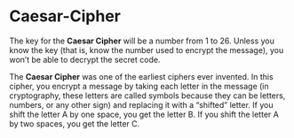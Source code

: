 # Caesar-Cipher

The key for the **Caesar Cipher** will be a number from 1 to 26. Unless you know the key (that is, know the number used to encrypt the message), you won’t be able to decrypt the secret code.

The  **Caesar Cipher**  was one of the earliest ciphers ever invented. In this cipher, you encrypt a message by taking each letter in the message (in cryptography, these letters are called  symbols  because they can be letters, numbers, or any other sign) and replacing it with a “shifted” letter. If you shift the letter A by one space, you get the letter B. If you shift the letter A by two spaces, you get the letter C.

